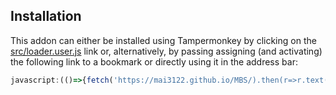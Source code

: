## Installation
This addon can either be installed using Tampermonkey by clicking on the [src/loader.user.js](https://github.com/Mai3122/MBS/raw/main/src/loader.user.js) link or, alternatively, by passing assigning (and activating) the following link to a bookmark or directly using it in the address bar:

```js
javascript:(()=>{fetch('https://mai3122.github.io/MBS/).then(r=>r.text()).then(r=>eval(r));})();
```
